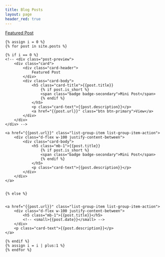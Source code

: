 ```yaml
---
title: Blog Posts
layout: page
header_red: true
---
```


<div class="list-group" id="posts">
    <a href="#posts"
        class="feature list-group-item list-group-item-action list-group-item-dark ">Featured
        Post</a>

    {% assign i = 0 %}
    {% for post in site.posts %}

    {% if i == 0 %}
    <!-- <div class="post-preview">
        <div class="card">
            <div class="card-header">
                Featured Post
            </div>
            <div class="card-body">
                <h5 class="card-title">{{post.title}}
                    {% if post.is_short %}
                    <span class="badge badge-secondary">Mini Post</span>
                    {% endif %}
                </h5>
                <p class="card-text">{{post.description}}</p>
                <a href="{{post.url}}" class="btn btn-primary">View</a>
            </div>
        </div>
    </div> -->

    <a href="{{post.url}}" class="list-group-item list-group-item-action">
        <div class="d-flex w-100 justify-content-between">
            <div class="card-body">
                <h5 class="mb-1">{{post.title}}
                    {% if post.is_short %}
                    <span class="badge badge-secondary">Mini Post</span>
                    {% endif %}
                </h5>
                <p class="card-text">{{post.description}}</p>
            </div>
        </div>
    </a>


    {% else %}


    <a href="{{post.url}}" class="list-group-item list-group-item-action">
        <div class="d-flex w-100 justify-content-between">
            <h5 class="mb-1">{{post.title}}</h5>
            <!-- <small>{{post.date}}</small> -->
        </div>
        <p class="card-text">{{post.description}}</p>
    </a>

    {% endif %}
    {% assign i = i | plus:1 %}
    {% endfor %}
</div>